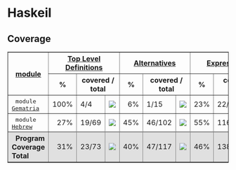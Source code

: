 # Haskeil
## Coverage
<html><head><meta http-equiv="Content-Type" content="text/html; charset=UTF-8">
</head><body><table class="dashboard" width="100%" border=1>
<tr><th rowspan=2><a href="https://htmlpreview.github.io/?https://github.com/dvulakh/haskeil/blob/main/coverage/hpc_index.html">module</a></th><th colspan=3><a href="https://htmlpreview.github.io/?https://github.com/dvulakh/haskeil/blob/main/coverage/hpc_index_fun.html">Top Level Definitions</a></th><th colspan=3><a href="https://htmlpreview.github.io/?https://github.com/dvulakh/haskeil/blob/main/coverage/hpc_index_alt.html">Alternatives</a></th><th colspan=3><a href="https://htmlpreview.github.io/?https://github.com/dvulakh/haskeil/blob/main/coverage/hpc_index_exp.html">Expressions</a></th></tr><tr><th>%</th><th colspan=2>covered / total</th><th>%</th><th colspan=2>covered / total</th><th>%</th><th colspan=2>covered / total</th></tr><tr>
<td>&nbsp;&nbsp;<tt>module <a href="https://htmlpreview.github.io/?https://github.com/dvulakh/haskeil/blob/main/coverage/Gematria.hs.html">Gematria</a></tt></td>
<td align="right">100%</td><td>4/4</td><td width=100><img src="https://progress-bar.dev/100"></td><td align="right">6%</td><td>1/15</td><td width=100><img src="https://progress-bar.dev/6"></td><td align="right">23%</td><td>22/92</td><td width=100><img src="https://progress-bar.dev/23"></td></tr>
<tr>
<td>&nbsp;&nbsp;<tt>module <a href="https://htmlpreview.github.io/?https://github.com/dvulakh/haskeil/blob/main/coverage/Hebrew.hs.html">Hebrew</a></tt></td>
<td align="right">27%</td><td>19/69</td><td width=100><img src="https://progress-bar.dev/27"></td><td align="right">45%</td><td>46/102</td><td width=100><img src="https://progress-bar.dev/45"></td><td align="right">55%</td><td>116/208</td><td width=100><img src="https://progress-bar.dev/55"></td></tr>
<tr></tr><tr style="background: #e0e0e0">
<th align=left>&nbsp;&nbsp;Program Coverage Total</tt></th>
<td align="right">31%</td><td>23/73</td><td width=100><img src="https://progress-bar.dev/31"></td><td align="right">40%</td><td>47/117</td><td width=100><img src="https://progress-bar.dev/40"></td><td align="right">46%</td><td>138/300</td><td width=100><img src="https://progress-bar.dev/46"></td></tr>
</table></body></html>
